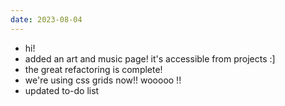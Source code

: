 ```yaml
---
date: 2023-08-04
---
```

- hi!
- added an art and music page! it's accessible from projects :]
- the great refactoring is complete!
- we're using css grids now!! wooooo !!
- updated to-do list